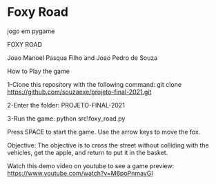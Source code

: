 # Foxy Road
jogo em pygame

FOXY ROAD

Joao Manoel Pasqua Filho and Joao Pedro de Souza 

How to Play the game

1-Clone this repository with the following command:
git clone https://github.com/souzaexe/projeto-final-2021.git

2-Enter the folder:
PROJETO-FINAL-2021

3-Run the game:
python src\foxy_road.py

Press SPACE to start the game.
Use the arrow keys to move the fox.

Objective:
The objective is to cross the street without colliding with the vehicles, get the apple, and return to put it in the basket.

Watch this demo video on youtube to see a game preview:
https://www.youtube.com/watch?v=M6poPnmayGI